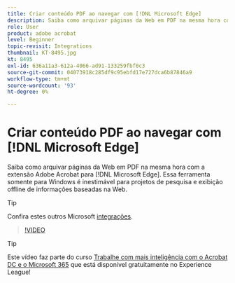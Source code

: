 ```yaml
---
title: Criar conteúdo PDF ao navegar com [!DNL Microsoft Edge]
description: Saiba como arquivar páginas da Web em PDF na mesma hora com a extensão Adobe Acrobat para [!DNL Microsoft Edge]
role: User
product: adobe acrobat
level: Beginner
topic-revisit: Integrations
thumbnail: KT-8495.jpg
kt: 8495
exl-id: 636a11a3-612a-4066-ad91-133259fbf0c3
source-git-commit: 04073918c285df9c95ebfd17e727dca6b87846a9
workflow-type: tm+mt
source-wordcount: '93'
ht-degree: 0%

---
```


# Criar conteúdo PDF ao navegar com [!DNL Microsoft Edge]

Saiba como arquivar páginas da Web em PDF na mesma hora com a extensão Adobe Acrobat para [!DNL Microsoft Edge]. Essa ferramenta somente para Windows é inestimável para projetos de pesquisa e exibição offline de informações baseadas na Web.

>[!TIP]
>
>Confira estes outros Microsoft [integrações](../integrate/integrate-overview.md#microsoft).

>[!VIDEO](https://video.tv.adobe.com/v/337248?hidetitle=true)

>[!TIP]
>
>Este vídeo faz parte do curso [Trabalhe com mais inteligência com o Acrobat DC e o Microsoft 365](https://experienceleague.adobe.com/?recommended=Acrobat-U-1-2021.microsoft365) que está disponível gratuitamente no Experience League!

